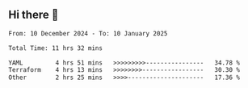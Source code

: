 ## Hi there 👋

<!-- TECHNOLOGIES:START -->
<!-- TECHNOLOGIES:END -->

<!--START_SECTION:waka-->

```txt
From: 10 December 2024 - To: 10 January 2025

Total Time: 11 hrs 32 mins

YAML         4 hrs 51 mins   >>>>>>>>>----------------   34.78 %
Terraform    4 hrs 13 mins   >>>>>>>>-----------------   30.30 %
Other        2 hrs 25 mins   >>>>---------------------   17.36 %
```

<!--END_SECTION:waka-->

